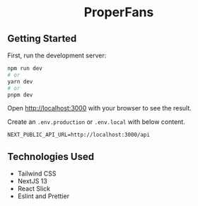 <h1 align="center">ProperFans</h1>

## Getting Started

First, run the development server:

```bash
npm run dev
# or
yarn dev
# or
pnpm dev
```

Open [http://localhost:3000](http://localhost:3000) with your browser to see the result.

Create an `.env.production` or `.env.local` with below content.

```
NEXT_PUBLIC_API_URL=http://localhost:3000/api
```

## Technologies Used

- Tailwind CSS
- NextJS 13
- React Slick
- Eslint and Prettier
